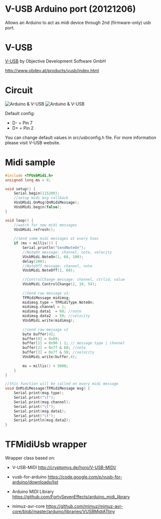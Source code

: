 # V-USB Arduino port (20121206)

Allows an Arduino to act as midi device through 2nd (firmware-only) usb port.

# V-USB

[V-USB](http://www.obdev.at/products/vusb/index.html) by Objective Development Software GmbH

http://www.obdev.at/products/vusb/index.html
	
# Circuit
![Arduino & V-USB](https://github.com/TechFactoryHU/vusb-arduino/blob/master/circuits/arduino_vusb_dev.png)
![Arduino & V-USB](https://github.com/TechFactoryHU/vusb-arduino/blob/master/circuits/arduino_vusb_dev_schematic.png)

Default config:
- D- = Pin 7
- D+ = Pin 2

You can change default values in src/usbconfig.h file. For more information please visit V-USB website.

	

# Midi sample
```C++
#include <TFUsbMidi.h>
unsigned long ms = 0;

void setup() {
	Serial.begin(115200);
	//setup midi msg callback
	VUsbMidi.OnMsg(OnMidiMessage);
    VUsbMidi.begin(false);
}

void loop() {
	//watch for new midi messages
	VUsbMidi.refresh();
  
	//send some midi messages at every 5sec
	if (ms < millis()) {
		Serial.println("SendNoteOn");
		//NoteOn message: channel, note, velocity
		VUsbMidi.NoteOn(1, 60, 100);
		delay(200);
		//NoteOff message: channel, note
		VUsbMidi.NoteOff(1, 60);
		
		//ControlChange message: channel, ctrlid, value
		VUsbMidi.ControlChange(2, 10, 54);
		
		//Send raw message v1:
		TFMidiMessage midimsg;
		midimsg.type = TFMidiType.NoteOn;
		midimsg.channel = 1;
		midimsg.data1  = 60; //note
		midimsg.data2  = 50; //velocity
		VUsbMidi.write(midimsg);
		
		//send raw message v2
		byte buffer[4];
		buffer[0] = 0x09;
		buffer[1] = 0x90 | 1; // message type | channel
		buffer[2] = 0x7f & 60; //note
		buffer[3] = 0x7f & 50; //velocity
		VUsbMidi.write(buffer,4);
		
		ms = millis() + 5000; 
	}
}

//this function will be called on every midi message
void OnMidiMessage(TFMidiMessage msg) {
    Serial.print(msg.type);
    Serial.print("\t");
    Serial.print(msg.channel);
    Serial.print("\t");
    Serial.print(msg.data1);
    Serial.print("\t");
    Serial.println(msg.data2);
}
```

	
# TFMidiUsb wrapper

Wrapper class based on:

- V-USB-MIDI
	http://cryptomys.de/horo/V-USB-MIDI/
	
- vusb-for-arduino 
	https://code.google.com/p/vusb-for-arduino/downloads/list

- Arduino MIDI Library
	https://github.com/FortySevenEffects/arduino_midi_library

- mimuz-avr-core
	https://github.com/mimuz/mimuz-avr-core/blob/master/arduino/libraries/VUSBMidiATtiny



